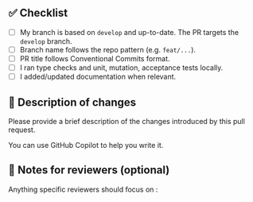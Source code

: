 ## ✅ Checklist

- [ ] My branch is based on `develop` and up-to-date. The PR targets the `develop` branch.
- [ ] Branch name follows the repo pattern (e.g. `feat/...`).
- [ ] PR title follows Conventional Commits format.
- [ ] I ran type checks and unit, mutation, acceptance tests locally.
- [ ] I added/updated documentation when relevant.

## 🌟 Description of changes

Please provide a brief description of the changes introduced by this pull request.

You can use GitHub Copilot to help you write it.

## 📔 Notes for reviewers (optional)

Anything specific reviewers should focus on :
